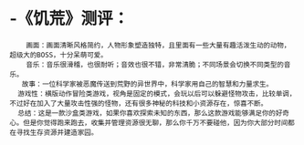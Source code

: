 # -《饥荒》测评：
        画面：画面清晰风格简约，人物形象塑造独特，且里面有一些大量有趣活泼生动的动物，超级大的BOSS，十分呆萌可爱。
        音乐：音乐很滑稽，也很耐听；音效也很不错，非常清脆；不同场景会切换不同类型的音乐。
       故事：一位科学家被恶魔传送到荒野的异世界中，科学家用自己的智慧和力量求生。
      游戏性：横版动作冒险类游戏，视角是固定的模式，会玩以后可以躲避怪物攻击，比较单调，不过好在加入了大量攻击性强的怪物，还有很多神秘的科技和小资源存在，惊喜不断。
      总结：这是一款沙盒类游戏，如果你喜欢探索未知的东西，那么这款游戏能够满足你的好奇心。但是你觉得跑来跑去，收集并管理资源很无聊，那么你千万不要碰他，因为你大部分时间都在寻找生存资源并建造家园。
